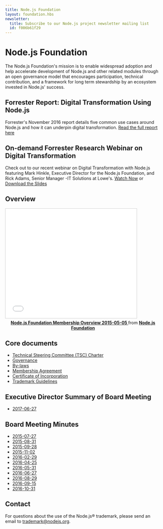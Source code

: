 ```yaml
---
title: Node.js Foundation
layout: foundation.hbs
newsletter:
  title: Subscribe to our Node.js project newsletter mailing list
  id: f006b61f29
---
```


# Node.js Foundation

The Node.js Foundation's mission is to enable widespread adoption and help accelerate development of Node.js and other related modules through an open governance model that encourages participation, technical contribution, and a framework for long term stewardship by an ecosystem invested in Node.js' success.

## Forrester Report: Digital Transformation Using Node.js

Forrester's November 2016 report details five common use cases around Node.js and how it can underpin digital transformation. [Read the full report here](https://reprints.forrester.com/#/assets/2/796/RES135952/reports)

## On-demand Forrester Research Webinar on Digital Transformation

Check out to our recent webinar on Digital Transformation with Node.js featuring Mark Hinkle, Executive Director for the Node.js Foundation, and Rick Adams, Senior Manager -IT Solutions at Lowe's. [Watch Now](http://go.linuxfoundation.org/e/6342/tal-transformation-with-nodejs/3vwsts/807272559) or [Download the Slides](http://go.linuxfoundation.org/e/6342/ion-nodejs-slides-20170712-pdf/3vwstv/807272559)

## Overview

<iframe class="center" src="//www.slideshare.net/slideshow/embed_code/key/gmABh2vHJx5OcI"
        width="425" height="355"
        frameborder="0" marginwidth="0" marginheight="0"
        scrolling="no"
        style="border:1px solid #CCC; border-width:1px; margin-bottom:5px; max-width: 100%;" allowfullscreen>
</iframe>

<div style="text-align:center; margin-bottom:5px">
    <strong>
        <a href="//www.slideshare.net/NodejsFoundation/node-foundation-membership-overview-20150505"
            title="Node.js Foundation Membership Overview 20150505"
            target="_blank">
            Node.js Foundation Membership Overview 2015-05-05
        </a>
    </strong> from <strong>
        <a href="//www.slideshare.net/NodejsFoundation" target="_blank">
            Node.js Foundation
        </a>
    </strong>
</div>

## Core documents

- [Technical Steering Committee (TSC) Charter](https://github.com/nodejs/TSC/blob/master/TSC-Charter.md)
- [Governance](https://github.com/nodejs/TSC)
- [By-laws](https://github.com/nodejs/board/blob/master/by-laws.md)
- [Membership Agreement](http://f.cl.ly/items/0N1m3x0I3S2L203M1h1r/nodejs-foundation-membership-agreement-2015-march-04.pdf)
- [Certificate of Incorporation](http://f.cl.ly/items/2b1b1o0v1e1u2i1L2w1a/nodejs-foundation-certificate-of-incorporation-2014-august-01.pdf)
- [Trademark Guidelines](https://nodejs.org/static/documents/trademark-policy.pdf)

## Executive Director Summary of Board Meeting
- [2017-06-27](https://github.com/nodejs/board/blob/master/exec-summary/nodejs-foundation-exec-summary-2017-06-27.md)

## Board Meeting Minutes
- [2015-07-27](/static/documents/minutes/nodejs-foundation-board-meeting-2015-07-27.pdf)
- [2015-08-31](/static/documents/minutes/nodejs-foundation-board-meeting-2015-08-31.pdf)
- [2015-09-28](/static/documents/minutes/nodejs-foundation-board-meeting-2015-09-28.pdf)
- [2015-11-02](/static/documents/minutes/nodejs-foundation-board-meeting-2015-11-02.pdf)
- [2016-02-29](/static/documents/minutes/nodejs-foundation-board-meeting-2016-02-29.pdf)
- [2016-04-25](/static/documents/minutes/nodejs-foundation-board-meeting-2016-04-25.pdf)
- [2016-05-31](/static/documents/minutes/nodejs-foundation-board-meeting-2016-05-31.pdf)
- [2016-06-27](/static/documents/minutes/nodejs-foundation-board-meeting-2016-06-27.pdf)
- [2016-08-29](/static/documents/minutes/nodejs-foundation-board-meeting-2016-08-29.pdf)
- [2016-09-15](/static/documents/minutes/nodejs-foundation-board-meeting-2016-09-15.pdf)
- [2016-10-31](/static/documents/minutes/nodejs-foundation-board-meeting-2016-10-31.pdf)

## Contact

For questions about the use of the Node.js&reg; trademark, please send an
email to [trademark@nodejs.org](mailto:trademark@nodejs.org?subject=Trademark).
